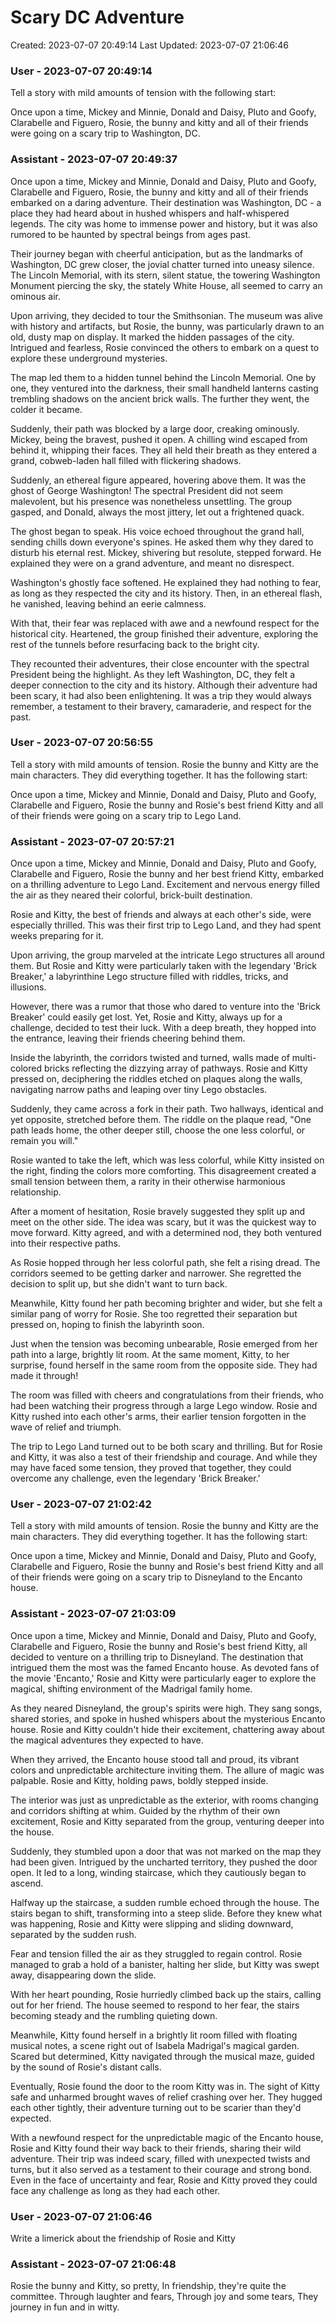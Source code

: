 # Scary DC Adventure

Created: 2023-07-07 20:49:14
Last Updated: 2023-07-07 21:06:46

### User - 2023-07-07 20:49:14

Tell a story with mild amounts of tension with the following start:

Once upon a time, Mickey and Minnie, Donald and Daisy, Pluto and Goofy, Clarabelle and Figuero, Rosie, the bunny and kitty and all of their friends were going on a scary trip to Washington, DC. 

### Assistant - 2023-07-07 20:49:37

Once upon a time, Mickey and Minnie, Donald and Daisy, Pluto and Goofy, Clarabelle and Figuero, Rosie, the bunny and kitty and all of their friends embarked on a daring adventure. Their destination was Washington, DC - a place they had heard about in hushed whispers and half-whispered legends. The city was home to immense power and history, but it was also rumored to be haunted by spectral beings from ages past.

Their journey began with cheerful anticipation, but as the landmarks of Washington, DC grew closer, the jovial chatter turned into uneasy silence. The Lincoln Memorial, with its stern, silent statue, the towering Washington Monument piercing the sky, the stately White House, all seemed to carry an ominous air.

Upon arriving, they decided to tour the Smithsonian. The museum was alive with history and artifacts, but Rosie, the bunny, was particularly drawn to an old, dusty map on display. It marked the hidden passages of the city. Intrigued and fearless, Rosie convinced the others to embark on a quest to explore these underground mysteries.

The map led them to a hidden tunnel behind the Lincoln Memorial. One by one, they ventured into the darkness, their small handheld lanterns casting trembling shadows on the ancient brick walls. The further they went, the colder it became. 

Suddenly, their path was blocked by a large door, creaking ominously. Mickey, being the bravest, pushed it open. A chilling wind escaped from behind it, whipping their faces. They all held their breath as they entered a grand, cobweb-laden hall filled with flickering shadows. 

Suddenly, an ethereal figure appeared, hovering above them. It was the ghost of George Washington! The spectral President did not seem malevolent, but his presence was nonetheless unsettling. The group gasped, and Donald, always the most jittery, let out a frightened quack.

The ghost began to speak. His voice echoed throughout the grand hall, sending chills down everyone's spines. He asked them why they dared to disturb his eternal rest. Mickey, shivering but resolute, stepped forward. He explained they were on a grand adventure, and meant no disrespect.

Washington's ghostly face softened. He explained they had nothing to fear, as long as they respected the city and its history. Then, in an ethereal flash, he vanished, leaving behind an eerie calmness.

With that, their fear was replaced with awe and a newfound respect for the historical city. Heartened, the group finished their adventure, exploring the rest of the tunnels before resurfacing back to the bright city. 

They recounted their adventures, their close encounter with the spectral President being the highlight. As they left Washington, DC, they felt a deeper connection to the city and its history. Although their adventure had been scary, it had also been enlightening. It was a trip they would always remember, a testament to their bravery, camaraderie, and respect for the past.


### User - 2023-07-07 20:56:55

Tell a story with mild amounts of tension. Rosie the bunny and Kitty are the main characters. They did everything together. It has the following start:

Once upon a time, Mickey and Minnie, Donald and Daisy, Pluto and Goofy, Clarabelle and Figuero, Rosie the bunny and Rosie's best friend Kitty and all of their friends were going on a scary trip to Lego Land. 

### Assistant - 2023-07-07 20:57:21

Once upon a time, Mickey and Minnie, Donald and Daisy, Pluto and Goofy, Clarabelle and Figuero, Rosie the bunny and her best friend Kitty, embarked on a thrilling adventure to Lego Land. Excitement and nervous energy filled the air as they neared their colorful, brick-built destination. 

Rosie and Kitty, the best of friends and always at each other's side, were especially thrilled. This was their first trip to Lego Land, and they had spent weeks preparing for it. 

Upon arriving, the group marveled at the intricate Lego structures all around them. But Rosie and Kitty were particularly taken with the legendary 'Brick Breaker,' a labyrinthine Lego structure filled with riddles, tricks, and illusions.

However, there was a rumor that those who dared to venture into the 'Brick Breaker' could easily get lost. Yet, Rosie and Kitty, always up for a challenge, decided to test their luck. With a deep breath, they hopped into the entrance, leaving their friends cheering behind them.

Inside the labyrinth, the corridors twisted and turned, walls made of multi-colored bricks reflecting the dizzying array of pathways. Rosie and Kitty pressed on, deciphering the riddles etched on plaques along the walls, navigating narrow paths and leaping over tiny Lego obstacles.

Suddenly, they came across a fork in their path. Two hallways, identical and yet opposite, stretched before them. The riddle on the plaque read, "One path leads home, the other deeper still, choose the one less colorful, or remain you will." 

Rosie wanted to take the left, which was less colorful, while Kitty insisted on the right, finding the colors more comforting. This disagreement created a small tension between them, a rarity in their otherwise harmonious relationship. 

After a moment of hesitation, Rosie bravely suggested they split up and meet on the other side. The idea was scary, but it was the quickest way to move forward. Kitty agreed, and with a determined nod, they both ventured into their respective paths.

As Rosie hopped through her less colorful path, she felt a rising dread. The corridors seemed to be getting darker and narrower. She regretted the decision to split up, but she didn't want to turn back. 

Meanwhile, Kitty found her path becoming brighter and wider, but she felt a similar pang of worry for Rosie. She too regretted their separation but pressed on, hoping to finish the labyrinth soon.

Just when the tension was becoming unbearable, Rosie emerged from her path into a large, brightly lit room. At the same moment, Kitty, to her surprise, found herself in the same room from the opposite side. They had made it through!

The room was filled with cheers and congratulations from their friends, who had been watching their progress through a large Lego window. Rosie and Kitty rushed into each other's arms, their earlier tension forgotten in the wave of relief and triumph.

The trip to Lego Land turned out to be both scary and thrilling. But for Rosie and Kitty, it was also a test of their friendship and courage. And while they may have faced some tension, they proved that together, they could overcome any challenge, even the legendary 'Brick Breaker.'

### User - 2023-07-07 21:02:42

Tell a story with mild amounts of tension. Rosie the bunny and Kitty are the main characters. They did everything together. It has the following start:

Once upon a time, Mickey and Minnie, Donald and Daisy, Pluto and Goofy, Clarabelle and Figuero, Rosie the bunny and Rosie's best friend Kitty and all of their friends were going on a scary trip to Disneyland to the Encanto house. 

### Assistant - 2023-07-07 21:03:09

Once upon a time, Mickey and Minnie, Donald and Daisy, Pluto and Goofy, Clarabelle and Figuero, Rosie the bunny and Rosie's best friend Kitty, all decided to venture on a thrilling trip to Disneyland. The destination that intrigued them the most was the famed Encanto house. As devoted fans of the movie 'Encanto,' Rosie and Kitty were particularly eager to explore the magical, shifting environment of the Madrigal family home.

As they neared Disneyland, the group's spirits were high. They sang songs, shared stories, and spoke in hushed whispers about the mysterious Encanto house. Rosie and Kitty couldn't hide their excitement, chattering away about the magical adventures they expected to have.

When they arrived, the Encanto house stood tall and proud, its vibrant colors and unpredictable architecture inviting them. The allure of magic was palpable. Rosie and Kitty, holding paws, boldly stepped inside.

The interior was just as unpredictable as the exterior, with rooms changing and corridors shifting at whim. Guided by the rhythm of their own excitement, Rosie and Kitty separated from the group, venturing deeper into the house.

Suddenly, they stumbled upon a door that was not marked on the map they had been given. Intrigued by the uncharted territory, they pushed the door open. It led to a long, winding staircase, which they cautiously began to ascend.

Halfway up the staircase, a sudden rumble echoed through the house. The stairs began to shift, transforming into a steep slide. Before they knew what was happening, Rosie and Kitty were slipping and sliding downward, separated by the sudden rush.

Fear and tension filled the air as they struggled to regain control. Rosie managed to grab a hold of a banister, halting her slide, but Kitty was swept away, disappearing down the slide.

With her heart pounding, Rosie hurriedly climbed back up the stairs, calling out for her friend. The house seemed to respond to her fear, the stairs becoming steady and the rumbling quieting down.

Meanwhile, Kitty found herself in a brightly lit room filled with floating musical notes, a scene right out of Isabela Madrigal's magical garden. Scared but determined, Kitty navigated through the musical maze, guided by the sound of Rosie's distant calls.

Eventually, Rosie found the door to the room Kitty was in. The sight of Kitty safe and unharmed brought waves of relief crashing over her. They hugged each other tightly, their adventure turning out to be scarier than they'd expected.

With a newfound respect for the unpredictable magic of the Encanto house, Rosie and Kitty found their way back to their friends, sharing their wild adventure. Their trip was indeed scary, filled with unexpected twists and turns, but it also served as a testament to their courage and strong bond. Even in the face of uncertainty and fear, Rosie and Kitty proved they could face any challenge as long as they had each other.


### User - 2023-07-07 21:06:46

Write a limerick about the friendship of Rosie and Kitty

### Assistant - 2023-07-07 21:06:48

Rosie the bunny and Kitty, so pretty,
In friendship, they're quite the committee.
Through laughter and fears,
Through joy and some tears,
They journey in fun and in witty.


